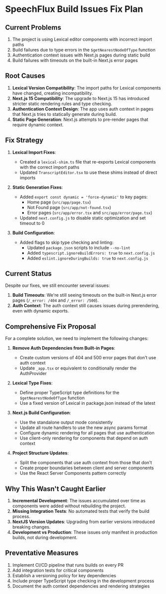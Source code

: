 # SpeechFlux Build Issues Fix Plan

## Current Problems

1. The project is using Lexical editor components with incorrect import paths
2. Build failures due to type errors in the `$getNearestNodeOfType` function
3. Authentication context issues with Next.js pages during static build
4. Build failures with timeouts on the built-in Next.js error pages

## Root Causes

1. **Lexical Version Compatibility**: The import paths for Lexical components have changed, creating incompatibility.
2. **Next.js 15 Compatibility**: The upgrade to Next.js 15 has introduced stricter static rendering rules and type checking.
3. **Authentication Context Design**: The app uses auth context in pages that Next.js tries to statically generate during build.
4. **Static Page Generation**: Next.js attempts to pre-render pages that require dynamic context.

## Fix Strategy

1. **Lexical Import Fixes**:
   - Created a `lexical-shim.ts` file that re-exports Lexical components with the correct import paths
   - Updated `TranscriptEditor.tsx` to use these shims instead of direct imports

2. **Static Generation Fixes**:
   - Added `export const dynamic = 'force-dynamic'` to key pages:
     - Home page (`src/app/page.tsx`)
     - Not Found page (`src/app/not-found.tsx`)
     - Error pages (`src/app/error.tsx` and `src/app/error/page.tsx`)
   - Updated `next.config.js` to disable static optimization and set timeout to 0

3. **Build Configuration**:
   - Added flags to skip type checking and linting:
     - Updated `package.json` scripts to include `--no-lint`
     - Added `typescript.ignoreBuildErrors: true` to `next.config.js`
     - Added `eslint.ignoreDuringBuilds: true` to `next.config.js`

## Current Status

Despite our fixes, we still encounter several issues:

1. **Build Timeouts**: We're still seeing timeouts on the built-in Next.js error pages (`/_error: /404` and `/_error: /500`).
2. **Auth Context**: The auth context still causes issues during prerendering, even with dynamic exports.

## Comprehensive Fix Proposal

For a complete solution, we need to implement the following changes:

1. **Remove Auth Dependencies from Built-in Pages**:
   - Create custom versions of 404 and 500 error pages that don't use auth context
   - Update `_app.tsx` or equivalent to conditionally render the AuthProvider

2. **Lexical Type Fixes**:
   - Define proper TypeScript type definitions for the `$getNearestNodeOfType` function
   - Use a fixed version of Lexical in package.json instead of the latest

3. **Next.js Build Configuration**:
   - Use the standalone output mode consistently
   - Update all route handlers to use the new async params format
   - Configure dynamic rendering for all pages that use authentication
   - Use client-only rendering for components that depend on auth context

4. **Project Structure Updates**:
   - Split the components that use auth context from those that don't
   - Create proper boundaries between client and server components
   - Use the React Server Components pattern correctly

## Why This Wasn't Caught Earlier

1. **Incremental Development**: The issues accumulated over time as components were added without rebuilding the project.
2. **Missing Integration Tests**: No automated tests that verify the build process.
3. **NextJS Version Updates**: Upgrading from earlier versions introduced breaking changes.
4. **Development vs Production**: These issues only manifest in production builds, not during development.

## Preventative Measures

1. Implement CI/CD pipeline that runs builds on every PR
2. Add integration tests for critical components
3. Establish a versioning policy for key dependencies
4. Include proper TypeScript type checking in the development process
5. Document the auth context dependencies and rendering strategies 